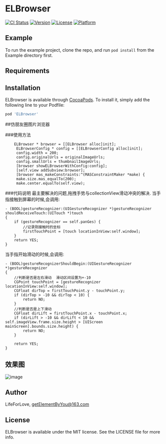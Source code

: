 # ELBrowser

[![CI Status](https://img.shields.io/travis/LifeForLove/ELBrowser.svg?style=flat)](https://travis-ci.org/LifeForLove/ELBrowser)
[![Version](https://img.shields.io/cocoapods/v/ELBrowser.svg?style=flat)](https://cocoapods.org/pods/ELBrowser)
[![License](https://img.shields.io/cocoapods/l/ELBrowser.svg?style=flat)](https://cocoapods.org/pods/ELBrowser)
[![Platform](https://img.shields.io/cocoapods/p/ELBrowser.svg?style=flat)](https://cocoapods.org/pods/ELBrowser)

## Example

To run the example project, clone the repo, and run `pod install` from the Example directory first.

## Requirements

## Installation

ELBrowser is available through [CocoaPods](https://cocoapods.org). To install
it, simply add the following line to your Podfile:

```ruby
pod 'ELBrowser'
```
##仿朋友圈图片浏览器


###使用方法
```
    ELBrowser * browser = [[ELBrowser alloc]init];
     ELBrowserConfig * config = [[ELBrowserConfig alloc]init];
     config.width = 200;
     config.originalUrls = originalImageUrls;
     config.smallUrls = thumbnailImageUrls;
     [browser showELBrowserWithConfig:config];
     [self.view addSubview:browser];
     [browser mas_makeConstraints:^(MASConstraintMaker *make) {
     make.size.mas_equalTo(200);
     make.center.equalTo(self.view);
```

###代码说明
最主要解决的问题,拖拽手势与collectionView滑动冲突的解决.
当手指接触到屏幕的时候,会调用:

```
- (BOOL)gestureRecognizer:(UIGestureRecognizer *)gestureRecognizer shouldReceiveTouch:(UITouch *)touch
{
    if (gestureRecognizer == self.panGes) {
        //记录刚接触时的坐标
        firstTouchPoint = [touch locationInView:self.window];
    }
    return YES;
}
```


当手指开始滑动的时候,会调用:

```
- (BOOL)gestureRecognizerShouldBegin:(UIGestureRecognizer *)gestureRecognizer
{
    //判断是否是左右滑动  滑动区间设置为+-10
    CGPoint touchPoint = [gestureRecognizer locationInView:self.window];
    CGFloat dirTop = firstTouchPoint.y - touchPoint.y;
    if (dirTop > -10 && dirTop < 10) {
        return NO;
    }
    //判断是否是上下滑动
    CGFloat dirLift = firstTouchPoint.x - touchPoint.x;
    if (dirLift > -10 && dirLift < 10 && self.imageView.frame.size.height > [UIScreen mainScreen].bounds.size.height) {
        return NO;
    }
    
    return YES;
}
```




## 效果图

![image](https://github.com/LifeForLove/ELBrowser/blob/master/QQ20180423-151831.gif)

## Author

LifeForLove, getElementByYou@163.com

## License

ELBrowser is available under the MIT license. See the LICENSE file for more info.


